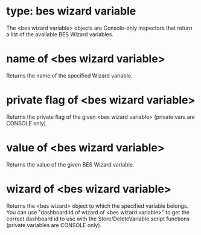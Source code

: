 # type: bes wizard variable

The &lt;bes wizard variable&gt; objects are Console-only inspectors that return a list of the available BES Wizard variables.

# name of &lt;bes wizard variable&gt;

Returns the name of the specified Wizard variable.

# private flag of &lt;bes wizard variable&gt;

Returns the private flag of the given &lt;bes wizard variable&gt; (private vars are CONSOLE only).

# value of &lt;bes wizard variable&gt;

Returns the value of the given BES Wizard variable.

# wizard of &lt;bes wizard variable&gt;

Returns the &lt;bes wizard&gt; object to which the specified variable belongs. You can use &quot;dashboard id of wizard of &lt;bes wizard variable&gt;&quot; to get the correct dashboard id to use with the Store/DeleteVariable script functions (private variables are CONSOLE only).
